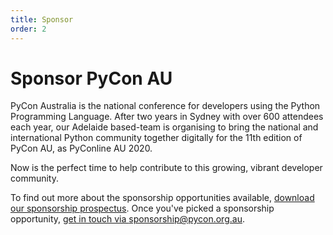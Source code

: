 ```yaml
---
title: Sponsor
order: 2
---
```


# Sponsor PyCon AU

PyCon Australia is the national conference for developers using the Python Programming Language. After two years in Sydney with over 600 attendees each year, our Adelaide based-team is organising to bring the national and international Python community together digitally for the 11th edition of PyCon AU, as PyConline AU 2020.

Now is the perfect time to help contribute to this growing, vibrant developer community.

To find out more about the sponsorship opportunities available, <a href="/assets/prospectus.pdf">download our sponsorship prospectus</a>. Once you've picked a sponsorship opportunity, <a href="mailto:sponsorship@pycon.org.au">get in touch via sponsorship@pycon.org.au</a>.

